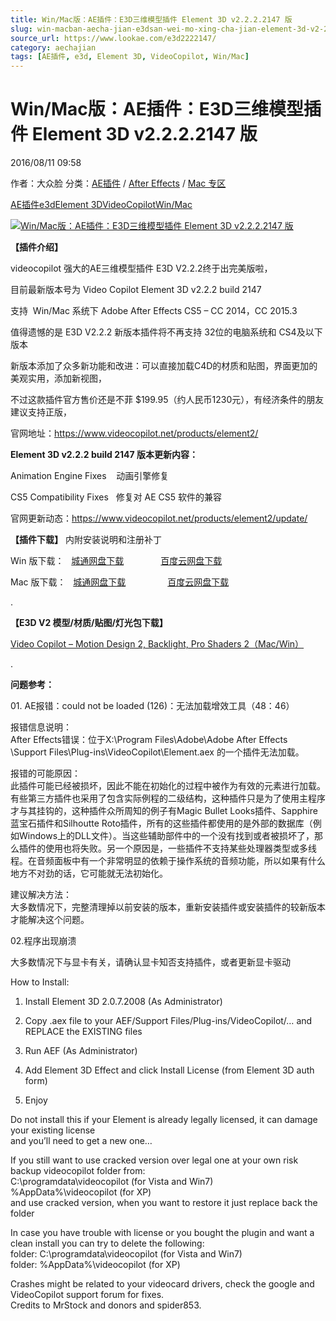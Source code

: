 ```yaml
---
title: Win/Mac版：AE插件：E3D三维模型插件 Element 3D v2.2.2.2147 版
slug: win-macban-aecha-jian-e3dsan-wei-mo-xing-cha-jian-element-3d-v2-2-2-2147-ban
source_url: https://www.lookae.com/e3d2222147/
category: aechajian
tags: [AE插件, e3d, Element 3D, VideoCopilot, Win/Mac]
---
```

# Win/Mac版：AE插件：E3D三维模型插件 Element 3D v2.2.2.2147 版

2016/08/11 09:58

作者：大众脸
分类：[AE插件](https://www.lookae.com/after-effects/aechajian/) / [After Effects](https://www.lookae.com/after-effects/) / [Mac 专区](https://www.lookae.com/mac-osx/)

[AE插件](https://www.lookae.com/tag/ae%e6%8f%92%e4%bb%b6/)[e3d](https://www.lookae.com/tag/e3d/)[Element 3D](https://www.lookae.com/tag/element-3d/)[VideoCopilot](https://www.lookae.com/tag/videocopilot/)[Win/Mac](https://www.lookae.com/tag/winmac/)

[![Win/Mac版：AE插件：E3D三维模型插件 Element 3D v2.2.2.2147 版](https://www.lookae.com/wp-content/uploads/2016/08/E3D222.jpg "Win/Mac版：AE插件：E3D三维模型插件 Element 3D v2.2.2.2147 版-LookAE.com")](https://www.lookae.com/wp-content/uploads/2016/08/E3D222.jpg)

**【插件介绍】**

videocopilot 强大的AE三维模型插件 E3D V2.2.2终于出完美版啦，

目前最新版本号为 Video Copilot Element 3D v2.2.2 build 2147

支持  Win/Mac 系统下 Adobe After Effects CS5 – CC 2014，CC 2015.3

值得遗憾的是 E3D V2.2.2 新版本插件将不再支持 32位的电脑系统和 CS4及以下版本

新版本添加了众多新功能和改进：可以直接加载C4D的材质和贴图，界面更加的美观实用，添加新视图，

不过这款插件官方售价还是不菲 $199.95（约人民币1230元），有经济条件的朋友建议支持正版，

官网地址：https://www.videocopilot.net/products/element2/

**Element 3D v2.2.2 build 2147 版本更新内容：**

Animation Engine Fixes    动画引擎修复

CS5 Compatibility Fixes   修复对 AE CS5 软件的兼容

官网更新动态：https://www.videocopilot.net/products/element2/update/

**【插件下载】** 内附安装说明和注册补丁

Win 版下载：   [城通网盘下载](http://lookae.ctfile.com/fs/zkj151784816)               [百度云网盘下载](https://pan.baidu.com/s/1qYOSWGG)

Mac 版下载：   [城通网盘下载](http://lookae.ctfile.com/fs/a2H155126458)                 [百度云网盘下载](https://pan.baidu.com/s/1bpuValL)

.

**【E3D V2 模型/材质/贴图/灯光包下载】**

[Video Copilot – Motion Design 2, Backlight, Pro Shaders 2（Mac/Win）](https://www.lookae.com/e3dv2mx/)

.

**问题参考：**

01. AE报错：could not be loaded (126)：无法加载增效工具（48：46）

报错信息说明：  
After Effects错误：位于X:\Program Files\Adobe\Adobe After Effects \Support Files\Plug-ins\VideoCopilot\Element.aex 的一个插件无法加载。

报错的可能原因：  
此插件可能已经被损坏，因此不能在初始化的过程中被作为有效的元素进行加载。有些第三方插件也采用了包含实际例程的二级结构，这种插件只是为了使用主程序才与其挂钩的，这种插件众所周知的例子有Magic Bullet Looks插件、Sapphire蓝宝石插件和Silhoutte Roto插件，所有的这些插件都使用的是外部的数据库（例如Windows上的DLL文件）。当这些辅助部件中的一个没有找到或者被损坏了，那么插件的使用也将失败。另一个原因是，一些插件不支持某些处理器类型或多线程。在音频面板中有一个非常明显的依赖于操作系统的音频功能，所以如果有什么地方不对劲的话，它可能就无法初始化。

建议解决方法：  
大多数情况下，完整清理掉以前安装的版本，重新安装插件或安装插件的较新版本才能解决这个问题。

02.程序出现崩溃

大多数情况下与显卡有关，请确认显卡知否支持插件，或者更新显卡驱动

How to Install:  
1. Install Element 3D 2.0.7.2008 (As Administrator)

2. Copy .aex file to your AEF/Support Files/Plug-ins/VideoCopilot/… and REPLACE the EXISTING files

3. Run AEF (As Administrator)

4. Add Element 3D Effect and click Install License (from Element 3D auth form)

5. Enjoy

Do not install this if your Element is already legally licensed, it can damage your existing license  
and you’ll need to get a new one…

If you still want to use cracked version over legal one at your own risk backup videocopilot folder from:  
C:\programdata\videocopilot (for Vista and Win7)  
%AppData%\videocopilot (for XP)  
and use cracked version, when you want to restore it just replace back the folder

In case you have trouble with license or you bought the plugin and want a clean install you can try to delete the following:  
folder: C:\programdata\videocopilot (for Vista and Win7)  
folder: %AppData%\videocopilot (for XP)

Crashes might be related to your videocard drivers, check the google and VideoCopilot support forum for fixes.  
Credits to MrStock and donors and spider853.
